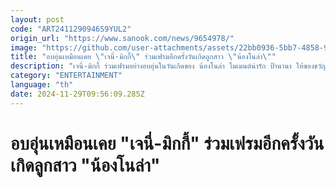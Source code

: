 ```yaml
---
layout: post
code: "ART2411290946S9YUL2"
origin_url: "https://www.sanook.com/news/9654978/"
image: "https://github.com/user-attachments/assets/22bb0936-5bb7-4858-9ccf-cb8e6d9e9cb4"
title: "อบอุ่นเหมือนเคย \"เจนี่-มิกกี้\" ร่วมเฟรมอีกครั้งวันเกิดลูกสาว \"น้องโนล่า\""
description: "เจนี่-มิกกี้ ร่วมเฟรมอย่างอบอุ่นในวันเกิดของ น้องโนล่า โมเมนต์น่ารัก ป้านานา ให้ของขวัญถูกใจหลานมาก"
category: "ENTERTAINMENT"
language: "th"
date: 2024-11-29T09:56:09.285Z
---
```


# อบอุ่นเหมือนเคย "เจนี่-มิกกี้" ร่วมเฟรมอีกครั้งวันเกิดลูกสาว "น้องโนล่า"